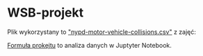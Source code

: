 # WSB-projekt

Plik wykorzystany to ["nypd-motor-vehicle-collisions.csv"](https://drive.google.com/file/d/194GSQDUULrN4dPWjXqMCQ8KgmPmYdtJF/view?usp=sharing) z zajęć:  


[Formuła prokejtu](https://github.com/Mathiool/WSB-projekt/blob/main/MD%20projekt.ipynb
) to analiza danych w Juptyter Notebook.
